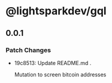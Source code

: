 # @lightsparkdev/gql

## 0.0.1

### Patch Changes

- 19c8513: Update README.md .

  Mutation to screen bitcoin addresses
